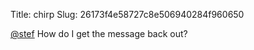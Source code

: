 Title: chirp
Slug: 26173f4e58727c8e506940284f960650

<a href="http://twitter.com/stef">@stef</a> How do I get the message back out?
